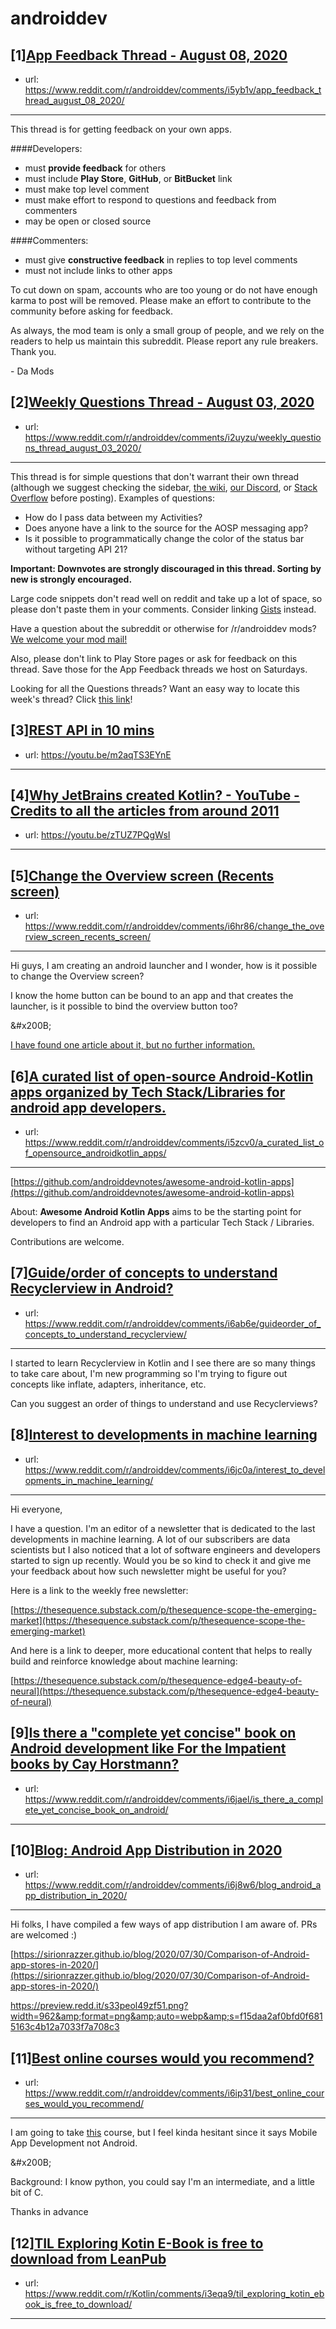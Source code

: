 # androiddev
## [1][App Feedback Thread - August 08, 2020](https://www.reddit.com/r/androiddev/comments/i5yb1v/app_feedback_thread_august_08_2020/)
- url: https://www.reddit.com/r/androiddev/comments/i5yb1v/app_feedback_thread_august_08_2020/
---
This thread is for getting feedback on your own apps.

####Developers:

- must **provide feedback** for others
- must include **Play Store**, **GitHub**, or **BitBucket** link
- must make top level comment
- must make effort to respond to questions and feedback from commenters
- may be open or closed source

####Commenters:

- must give **constructive feedback** in replies to top level comments
- must not include links to other apps

To cut down on spam, accounts who are too young or do not have enough karma to post will be removed. Please make an effort to contribute to the community before asking for feedback.

As always, the mod team is only a small group of people, and we rely on the readers to help us maintain this subreddit. Please report any rule breakers. Thank you.

\- Da Mods
## [2][Weekly Questions Thread - August 03, 2020](https://www.reddit.com/r/androiddev/comments/i2uyzu/weekly_questions_thread_august_03_2020/)
- url: https://www.reddit.com/r/androiddev/comments/i2uyzu/weekly_questions_thread_august_03_2020/
---
This thread is for simple questions that don't warrant their own thread (although we suggest checking the sidebar, [the wiki](http://www.reddit.com/r/androiddev/wiki/), [our Discord](https://discord.gg/D2cNrqX), or [Stack Overflow](http://stackoverflow.com) before posting). Examples of questions:

* How do I pass data between my Activities?
* Does anyone have a link to the source for the AOSP messaging app?
* Is it possible to programmatically change the color of the status bar without targeting API 21?

**Important: Downvotes are strongly discouraged in this thread. Sorting by new is strongly encouraged.**

Large code snippets don't read well on reddit and take up a lot of space, so please don't paste them in your comments. Consider linking [Gists](https://gist.github.com) instead.

Have a question about the subreddit or otherwise for /r/androiddev mods? [We welcome your mod mail!](http://www.reddit.com/message/compose?to=%2Fr%2Fandroiddev)

Also, please don't link to Play Store pages or ask for feedback on this thread. Save those for the App Feedback threads we host on Saturdays.

Looking for all the Questions threads? Want an easy way to locate this week's thread? Click [this link](https://www.reddit.com/r/androiddev/search?q=title%3A%22questions+thread%22+author%3A%22AutoModerator%22&amp;restrict_sr=on&amp;sort=new&amp;t=all)!
## [3][REST API in 10 mins](https://www.reddit.com/r/androiddev/comments/i6fjg2/rest_api_in_10_mins/)
- url: https://youtu.be/m2aqTS3EYnE
---

## [4][Why JetBrains created Kotlin? - YouTube - Credits to all the articles from around 2011](https://www.reddit.com/r/androiddev/comments/i6fkzh/why_jetbrains_created_kotlin_youtube_credits_to/)
- url: https://youtu.be/zTUZ7PQgWsI
---

## [5][Change the Overview screen (Recents screen)](https://www.reddit.com/r/androiddev/comments/i6hr86/change_the_overview_screen_recents_screen/)
- url: https://www.reddit.com/r/androiddev/comments/i6hr86/change_the_overview_screen_recents_screen/
---
Hi guys, I am creating an android launcher and I wonder, how is it possible to change the Overview screen?

I know the home button can be bound to an app and that creates the launcher, is it possible to bind the overview button too?

&amp;#x200B;

[I have found one article about it, but no further information.](https://www.androidheadlines.com/2018/08/third-party-launchers-can-customize-the-overview-screen-in-android-pie.html)
## [6][A curated list of open-source Android-Kotlin apps organized by Tech Stack/Libraries for android app developers.](https://www.reddit.com/r/androiddev/comments/i5zcv0/a_curated_list_of_opensource_androidkotlin_apps/)
- url: https://www.reddit.com/r/androiddev/comments/i5zcv0/a_curated_list_of_opensource_androidkotlin_apps/
---
 [https://github.com/androiddevnotes/awesome-android-kotlin-apps](https://github.com/androiddevnotes/awesome-android-kotlin-apps)   


About:  **Awesome Android Kotlin Apps** aims to be the starting point for developers to find an Android app with a particular Tech Stack / Libraries.   


Contributions are welcome.
## [7][Guide/order of concepts to understand Recyclerview in Android?](https://www.reddit.com/r/androiddev/comments/i6ab6e/guideorder_of_concepts_to_understand_recyclerview/)
- url: https://www.reddit.com/r/androiddev/comments/i6ab6e/guideorder_of_concepts_to_understand_recyclerview/
---
I started to learn Recyclerview in Kotlin and I see there are so many things to take care about, I'm new programming so I'm trying to figure out concepts like inflate, adapters, inheritance, etc.

Can you suggest an order of things to understand and use Recyclerviews?
## [8][Interest to developments in machine learning](https://www.reddit.com/r/androiddev/comments/i6jc0a/interest_to_developments_in_machine_learning/)
- url: https://www.reddit.com/r/androiddev/comments/i6jc0a/interest_to_developments_in_machine_learning/
---
Hi everyone, 

I have a question. I'm an editor of a newsletter that is dedicated to the last developments in machine learning. A lot of our subscribers are data scientists but I also noticed that a lot of software engineers and developers started to sign up recently. Would you be so kind to check it and give me your feedback about how such newsletter might be useful for you? 

Here is a link to the weekly free newsletter:

[https://thesequence.substack.com/p/thesequence-scope-the-emerging-market](https://thesequence.substack.com/p/thesequence-scope-the-emerging-market)

And here is a link to deeper, more educational content that helps to really build and reinforce knowledge about machine learning:

[https://thesequence.substack.com/p/thesequence-edge4-beauty-of-neural](https://thesequence.substack.com/p/thesequence-edge4-beauty-of-neural)
## [9][Is there a "complete yet concise" book on Android development like For the Impatient books by Cay Horstmann?](https://www.reddit.com/r/androiddev/comments/i6jael/is_there_a_complete_yet_concise_book_on_android/)
- url: https://www.reddit.com/r/androiddev/comments/i6jael/is_there_a_complete_yet_concise_book_on_android/
---

## [10][Blog: Android App Distribution in 2020](https://www.reddit.com/r/androiddev/comments/i6j8w6/blog_android_app_distribution_in_2020/)
- url: https://www.reddit.com/r/androiddev/comments/i6j8w6/blog_android_app_distribution_in_2020/
---
Hi folks, I have compiled a few ways of app distribution I am aware of. PRs are welcomed :) 

[https://sirionrazzer.github.io/blog/2020/07/30/Comparison-of-Android-app-stores-in-2020/](https://sirionrazzer.github.io/blog/2020/07/30/Comparison-of-Android-app-stores-in-2020/)  


https://preview.redd.it/s33peol49zf51.png?width=962&amp;format=png&amp;auto=webp&amp;s=f15daa2af0bfd0f6815163c4b12a7033f7a708c3
## [11][Best online courses would you recommend?](https://www.reddit.com/r/androiddev/comments/i6ip31/best_online_courses_would_you_recommend/)
- url: https://www.reddit.com/r/androiddev/comments/i6ip31/best_online_courses_would_you_recommend/
---
I am going to take [this](https://www.edx.org/course/cs50s-mobile-app-development-with-react-native) course, but I feel kinda hesitant since it says Mobile App Development not Android.

&amp;#x200B;

Background: I know python, you could say I'm an intermediate, and a little bit of C.

Thanks in advance
## [12][TIL Exploring Kotin E-Book is free to download from LeanPub](https://www.reddit.com/r/androiddev/comments/i6ij2q/til_exploring_kotin_ebook_is_free_to_download/)
- url: https://www.reddit.com/r/Kotlin/comments/i3eqa9/til_exploring_kotin_ebook_is_free_to_download/
---


